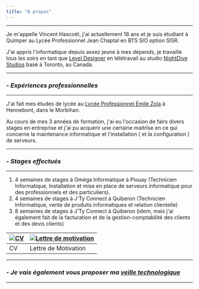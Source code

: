 ```yaml
---
title: "A propos"
---
```

***
Je m'appelle Vincent Hascoët, j'ai actuellement 18 ans et je suis étudiant à
Quimper au Lycée Professionnel Jean Chaptal en BTS SIO option SISR.

J'ai appris l'informatique depuis assez jeune à mes dépends, je travaille tous
les soirs en tant que 
[Level Designer](https://azrael-iii.github.io/Portfolio.github.io/level_designer) en télétravail au
studio [NightDive Studios](https://azrael-iii.github.io/Portfolio.github.io/nightdive/)
basé à Toronto, au Canada.
***
### - _Expériences professionnelles_
***
J'ai fait mes études de lycée au [Lycée Professionnel Émile Zola](https://www.lpzola56.com/)
à Hennebont, dans le Morbihan.

Au cours de mes 3 années de formation, j'ai eu l'occasion de fairs divers stages
en entreprise et j'ai pu acquérir une certaine maitrîse en ce qui concerne la 
maintenance informatique et l'installation ( et la configuration ) de serveurs.
***
### - _Stages effectués_
***
1. 4 semaines de stages à Oméga Informatique à Plouay (Technicien Informatique,
Installation et mise en place de serveurs informatique pour des professionnels
et des particuliers).
1. 4 semaines de stages à J'Ty Connect à Quiberon (Technicien Informatique, 
vente de produits informatiques et relation clientelle)
1. 8 semaines de stages à J'Ty Connect à Quiberon (idem, mais j'ai également
fait de la facturation et de la gestion-comptabilité des clients et des devis 
clients)

|[![CV](https://azrael-iii.github.io/Portfolio.github.io/pics/pdf.png)](https://azrael-iii.github.io/Portfolio.github.io/docs/CV_Vincent_Hascoet.pdf)|[![Lettre de motivation](https://azrael-iii.github.io/Portfolio.github.io/pics/pdf.png)](https://azrael-iii.github.io/Portfolio.github.io/docs/Lettre_de_Motivation_Vincent_Hascoet.pdf)|
|---|---|
|CV|Lettre de Motivation|
***
### - _Je vais également vous proposer ma [veille technologique](https://azrael-iii.github.io/Portfolio.github.io/veille/veille)_
***